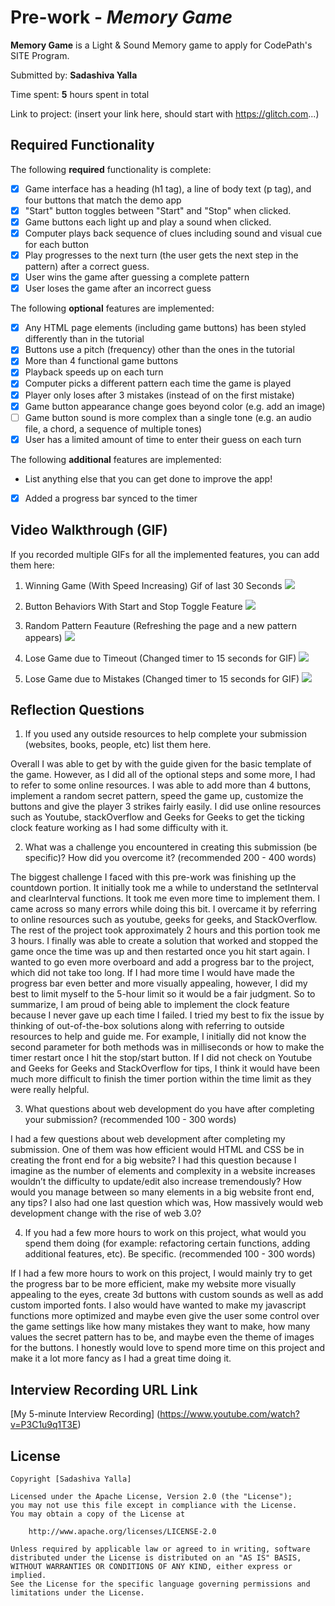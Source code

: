 # Pre-work - *Memory Game*

**Memory Game** is a Light & Sound Memory game to apply for CodePath's SITE Program. 

Submitted by: **Sadashiva Yalla**

Time spent: **5** hours spent in total

Link to project: (insert your link here, should start with https://glitch.com...)

## Required Functionality

The following **required** functionality is complete:

* [x] Game interface has a heading (h1 tag), a line of body text (p tag), and four buttons that match the demo app
* [x] "Start" button toggles between "Start" and "Stop" when clicked. 
* [x] Game buttons each light up and play a sound when clicked. 
* [x] Computer plays back sequence of clues including sound and visual cue for each button
* [x] Play progresses to the next turn (the user gets the next step in the pattern) after a correct guess. 
* [x] User wins the game after guessing a complete pattern
* [x] User loses the game after an incorrect guess

The following **optional** features are implemented:

* [x] Any HTML page elements (including game buttons) has been styled differently than in the tutorial
* [x] Buttons use a pitch (frequency) other than the ones in the tutorial
* [x] More than 4 functional game buttons
* [x] Playback speeds up on each turn
* [x] Computer picks a different pattern each time the game is played
* [x] Player only loses after 3 mistakes (instead of on the first mistake)
* [x] Game button appearance change goes beyond color (e.g. add an image)
* [ ] Game button sound is more complex than a single tone (e.g. an audio file, a chord, a sequence of multiple tones)
* [x] User has a limited amount of time to enter their guess on each turn

The following **additional** features are implemented:

- List anything else that you can get done to improve the app!
- [x] Added a progress bar synced to the timer

## Video Walkthrough (GIF)

If you recorded multiple GIFs for all the implemented features, you can add them here:
1. Winning Game (With Speed Increasing) Gif of last 30 Seconds
![](https://media.giphy.com/media/vwnHqGNUELF9ce0JqG/giphy.gif)

2. Button Behaviors With Start and Stop Toggle Feature
![](https://media.giphy.com/media/q8oenCQJNoYTaIt4W3/giphy.gif)

3. Random Pattern Feauture (Refreshing the page and a new pattern appears)
![](https://media.giphy.com/media/D299eHyl1kTs12cpsH/giphy.gif)

4. Lose Game due to Timeout (Changed timer to 15 seconds for GIF)
![](https://media.giphy.com/media/QJyeAUVmXFMXQMCism/giphy.gif)

5. Lose Game due to Mistakes (Changed timer to 15 seconds for GIF)
![](https://media.giphy.com/media/KsTSxZFfDtrkeRPCHx/giphy.gif)



## Reflection Questions
1. If you used any outside resources to help complete your submission (websites, books, people, etc) list them here. 

Overall I was able to get by with the guide given for the basic template of the game. However, as I did all of the optional steps and some more, I had to refer to some online resources. I was able to add more than 4 buttons, implement a random secret pattern, speed the game up, customize the buttons and give the player 3 strikes fairly easily. I did use online  resources such as Youtube, stackOverflow and Geeks for Geeks to get the ticking clock feature working as I had some difficulty with it. 

2. What was a challenge you encountered in creating this submission (be specific)? How did you overcome it? (recommended 200 - 400 words) 

The biggest challenge I faced with this pre-work was finishing up the countdown portion. It initially took me a while to understand the setInterval and clearInterval functions. It took me even more time to implement them. I came across so many errors while doing this bit. I overcame it by referring to online resources such as youtube, geeks for geeks, and StackOverflow. The rest of the project took approximately 2 hours and this portion took me 3 hours. I finally was able to create a solution that worked and stopped the game once the time was up and then restarted once you hit start again. I wanted to go even more overboard and add a progress bar to the project, which did not take too long.  If I had more time I would have made the progress bar even better and more visually appealing, however, I did my best to limit myself to the 5-hour limit so it would be a fair judgment. 
So to summarize, I am proud of being able to implement the clock feature because I never gave up each time I failed. I tried my best to fix the issue by thinking of out-of-the-box solutions along with referring to outside resources to help and guide me. For example, I initially did not know the second parameter for both methods was in milliseconds or how to make the timer restart once I hit the stop/start button. If I did not check on Youtube and Geeks for Geeks and StackOverflow for tips, I think it would have been much more difficult to finish the timer portion within the time limit as they were really helpful.

3. What questions about web development do you have after completing your submission? (recommended 100 - 300 words) 

I had a few questions about web development after completing my submission. One of them was how efficient would HTML and CSS be in creating the front end for a big website? I had this question because I imagine as the number of elements and complexity in a website increases wouldn’t the difficulty to update/edit also increase tremendously? How would you manage between so many elements in a big website front end, any tips? I also had one last question which was, How massively would web development change with the rise of web 3.0?


4. If you had a few more hours to work on this project, what would you spend them doing (for example: refactoring certain functions, adding additional features, etc). Be specific. (recommended 100 - 300 words) 

If I had a few more hours to work on this project, I would mainly try to get the progress bar to be more efficient, make my website more visually appealing to the eyes, create 3d buttons with custom sounds as well as add custom imported fonts. I also would have wanted to make my javascript functions more optimized and maybe even give the user some control over the game settings like how many mistakes they want to make, how many values the secret pattern has to be, and maybe even the theme of images for the buttons. I honestly would love to spend more time on this project and make it a lot more fancy as I had a great time doing it.




## Interview Recording URL Link

[My 5-minute Interview Recording]
(https://www.youtube.com/watch?v=P3C1u9q1T3E)


## License

    Copyright [Sadashiva Yalla]

    Licensed under the Apache License, Version 2.0 (the "License");
    you may not use this file except in compliance with the License.
    You may obtain a copy of the License at

        http://www.apache.org/licenses/LICENSE-2.0

    Unless required by applicable law or agreed to in writing, software
    distributed under the License is distributed on an "AS IS" BASIS,
    WITHOUT WARRANTIES OR CONDITIONS OF ANY KIND, either express or implied.
    See the License for the specific language governing permissions and
    limitations under the License.